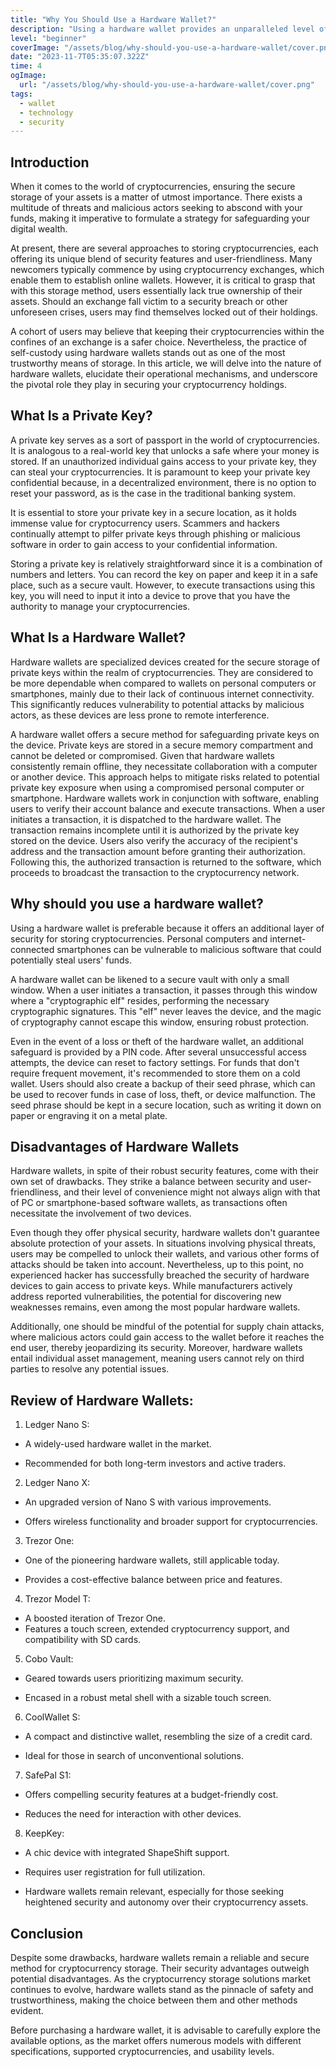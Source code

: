 ```yaml
---
title: "Why You Should Use a Hardware Wallet?"
description: "Using a hardware wallet provides an unparalleled level of security for your cryptocurrency assets, shielding them from online threats and hacker attacks. Hardware wallets also give you complete control over your funds, allowing you to store and manage your cryptocurrencies in a secure and invulnerable environment."
level: "beginner"
coverImage: "/assets/blog/why-should-you-use-a-hardware-wallet/cover.png"
date: "2023-11-7T05:35:07.322Z"
time: 4
ogImage:
  url: "/assets/blog/why-should-you-use-a-hardware-wallet/cover.png"
tags:
  - wallet
  - technology
  - security
---
```



## Introduction
When it comes to the world of cryptocurrencies, ensuring the secure storage of your assets is a matter of utmost importance. There exists a multitude of threats and malicious actors seeking to abscond with your funds, making it imperative to formulate a strategy for safeguarding your digital wealth.

At present, there are several approaches to storing cryptocurrencies, each offering its unique blend of security features and user-friendliness. Many newcomers typically commence by using cryptocurrency exchanges, which enable them to establish online wallets. However, it is critical to grasp that with this storage method, users essentially lack true ownership of their assets. Should an exchange fall victim to a security breach or other unforeseen crises, users may find themselves locked out of their holdings.

A cohort of users may believe that keeping their cryptocurrencies within the confines of an exchange is a safer choice. Nevertheless, the practice of self-custody using hardware wallets stands out as one of the most trustworthy means of storage. In this article, we will delve into the nature of hardware wallets, elucidate their operational mechanisms, and underscore the pivotal role they play in securing your cryptocurrency holdings.

## What Is a Private Key?
A private key serves as a sort of passport in the world of cryptocurrencies. It is analogous to a real-world key that unlocks a safe where your money is stored. If an unauthorized individual gains access to your private key, they can steal your cryptocurrencies. It is paramount to keep your private key confidential because, in a decentralized environment, there is no option to reset your password, as is the case in the traditional banking system.

It is essential to store your private key in a secure location, as it holds immense value for cryptocurrency users. Scammers and hackers continually attempt to pilfer private keys through phishing or malicious software in order to gain access to your confidential information.

Storing a private key is relatively straightforward since it is a combination of numbers and letters. You can record the key on paper and keep it in a safe place, such as a secure vault. However, to execute transactions using this key, you will need to input it into a device to prove that you have the authority to manage your cryptocurrencies.

<!-- banner_place -->

## What Is a Hardware Wallet?
Hardware wallets are specialized devices created for the secure storage of private keys within the realm of cryptocurrencies. They are considered to be more dependable when compared to wallets on personal computers or smartphones, mainly due to their lack of continuous internet connectivity. This significantly reduces vulnerability to potential attacks by malicious actors, as these devices are less prone to remote interference.

A hardware wallet offers a secure method for safeguarding private keys on the device. Private keys are stored in a secure memory compartment and cannot be deleted or compromised. Given that hardware wallets consistently remain offline, they necessitate collaboration with a computer or another device. This approach helps to mitigate risks related to potential private key exposure when using a compromised personal computer or smartphone. Hardware wallets work in conjunction with software, enabling users to verify their account balance and execute transactions. When a user initiates a transaction, it is dispatched to the hardware wallet. The transaction remains incomplete until it is authorized by the private key stored on the device. Users also verify the accuracy of the recipient's address and the transaction amount before granting their authorization. Following this, the authorized transaction is returned to the software, which proceeds to broadcast the transaction to the cryptocurrency network.

## Why should you use a hardware wallet?
Using a hardware wallet is preferable because it offers an additional layer of security for storing cryptocurrencies. Personal computers and internet-connected smartphones can be vulnerable to malicious software that could potentially steal users' funds.

A hardware wallet can be likened to a secure vault with only a small window. When a user initiates a transaction, it passes through this window where a "cryptographic elf" resides, performing the necessary cryptographic signatures. This "elf" never leaves the device, and the magic of cryptography cannot escape this window, ensuring robust protection.

Even in the event of a loss or theft of the hardware wallet, an additional safeguard is provided by a PIN code. After several unsuccessful access attempts, the device can reset to factory settings. For funds that don't require frequent movement, it's recommended to store them on a cold wallet. Users should also create a backup of their seed phrase, which can be used to recover funds in case of loss, theft, or device malfunction. The seed phrase should be kept in a secure location, such as writing it down on paper or engraving it on a metal plate.

## Disadvantages of Hardware Wallets
Hardware wallets, in spite of their robust security features, come with their own set of drawbacks. They strike a balance between security and user-friendliness, and their level of convenience might not always align with that of PC or smartphone-based software wallets, as transactions often necessitate the involvement of two devices.

Even though they offer physical security, hardware wallets don't guarantee absolute protection of your assets. In situations involving physical threats, users may be compelled to unlock their wallets, and various other forms of attacks should be taken into account. Nevertheless, up to this point, no experienced hacker has successfully breached the security of hardware devices to gain access to private keys. While manufacturers actively address reported vulnerabilities, the potential for discovering new weaknesses remains, even among the most popular hardware wallets.

Additionally, one should be mindful of the potential for supply chain attacks, where malicious actors could gain access to the wallet before it reaches the end user, thereby jeopardizing its security. Moreover, hardware wallets entail individual asset management, meaning users cannot rely on third parties to resolve any potential issues.

## Review of Hardware Wallets:

1. Ledger Nano S:

- A widely-used hardware wallet in the market.

- Recommended for both long-term investors and active traders.
2. Ledger Nano X:

- An upgraded version of Nano S with various improvements.

- Offers wireless functionality and broader support for cryptocurrencies.
3. Trezor One:

- One of the pioneering hardware wallets, still applicable today.

- Provides a cost-effective balance between price and features.
4. Trezor Model T:

- A boosted iteration of Trezor One. 
- Features a touch screen, extended cryptocurrency support, and compatibility with SD cards.
5. Cobo Vault:

- Geared towards users prioritizing maximum security.

- Encased in a robust metal shell with a sizable touch screen.
6. CoolWallet S:

- A compact and distinctive wallet, resembling the size of a credit card.

- Ideal for those in search of unconventional solutions.
7. SafePal S1:

- Offers compelling security features at a budget-friendly cost.

- Reduces the need for interaction with other devices.
8. KeepKey:

- A chic device with integrated ShapeShift support.

- Requires user registration for full utilization.

- Hardware wallets remain relevant, especially for those seeking heightened security and autonomy over their cryptocurrency assets.

## Conclusion
Despite some drawbacks, hardware wallets remain a reliable and secure method for cryptocurrency storage. Their security advantages outweigh potential disadvantages. As the cryptocurrency storage solutions market continues to evolve, hardware wallets stand as the pinnacle of safety and trustworthiness, making the choice between them and other methods evident.

Before purchasing a hardware wallet, it is advisable to carefully explore the available options, as the market offers numerous models with different specifications, supported cryptocurrencies, and usability levels.

